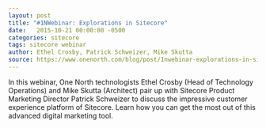 ```yaml
---
layout: post
title: "#1NWebinar: Explorations in Sitecore"
date:   2015-10-21 00:00:00 -0500
categories: sitecore
tags: sitecore webinar
author: Ethel Crosby, Patrick Schweizer, Mike Skutta
source: https://www.onenorth.com/blog/post/1nwebinar-explorations-in-sitecore
---
```


In this webinar, One North technologists Ethel Crosby (Head of Technology Operations) and Mike Skutta (Architect) pair up with Sitecore Product Marketing Director Patrick Schweizer to discuss the impressive customer experience platform of Sitecore. Learn how you can get the most out of this advanced digital marketing tool.